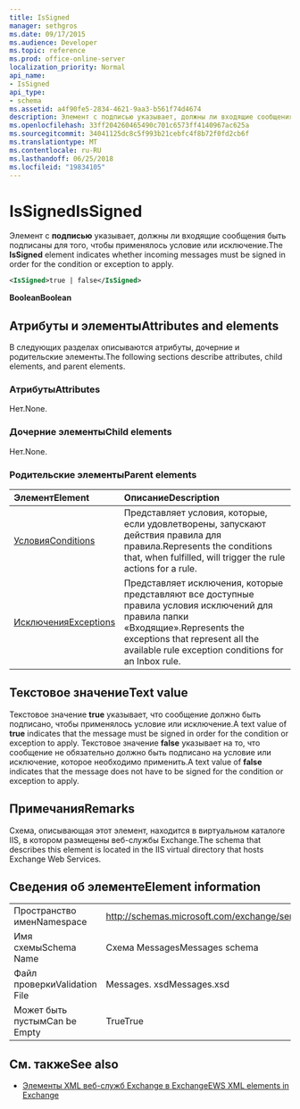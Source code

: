 ```yaml
---
title: IsSigned
manager: sethgros
ms.date: 09/17/2015
ms.audience: Developer
ms.topic: reference
ms.prod: office-online-server
localization_priority: Normal
api_name:
- IsSigned
api_type:
- schema
ms.assetid: a4f90fe5-2834-4621-9aa3-b561f74d4674
description: Элемент с подписью указывает, должны ли входящие сообщения быть подписаны для того, чтобы применялось условие или исключение.
ms.openlocfilehash: 33ff204260465490c701c6573ff4140967ac625a
ms.sourcegitcommit: 34041125dc8c5f993b21cebfc4f8b72f0fd2cb6f
ms.translationtype: MT
ms.contentlocale: ru-RU
ms.lasthandoff: 06/25/2018
ms.locfileid: "19834105"
---
```

# <a name="issigned"></a><span data-ttu-id="6c36b-103">IsSigned</span><span class="sxs-lookup"><span data-stu-id="6c36b-103">IsSigned</span></span>

<span data-ttu-id="6c36b-104">Элемент с **подписью** указывает, должны ли входящие сообщения быть подписаны для того, чтобы применялось условие или исключение.</span><span class="sxs-lookup"><span data-stu-id="6c36b-104">The **IsSigned** element indicates whether incoming messages must be signed in order for the condition or exception to apply.</span></span> 
  
```XML
<IsSigned>true | false</IsSigned>
```

 <span data-ttu-id="6c36b-105">**Boolean**</span><span class="sxs-lookup"><span data-stu-id="6c36b-105">**Boolean**</span></span>
## <a name="attributes-and-elements"></a><span data-ttu-id="6c36b-106">Атрибуты и элементы</span><span class="sxs-lookup"><span data-stu-id="6c36b-106">Attributes and elements</span></span>

<span data-ttu-id="6c36b-107">В следующих разделах описываются атрибуты, дочерние и родительские элементы.</span><span class="sxs-lookup"><span data-stu-id="6c36b-107">The following sections describe attributes, child elements, and parent elements.</span></span>
  
### <a name="attributes"></a><span data-ttu-id="6c36b-108">Атрибуты</span><span class="sxs-lookup"><span data-stu-id="6c36b-108">Attributes</span></span>

<span data-ttu-id="6c36b-109">Нет.</span><span class="sxs-lookup"><span data-stu-id="6c36b-109">None.</span></span>
  
### <a name="child-elements"></a><span data-ttu-id="6c36b-110">Дочерние элементы</span><span class="sxs-lookup"><span data-stu-id="6c36b-110">Child elements</span></span>

<span data-ttu-id="6c36b-111">Нет.</span><span class="sxs-lookup"><span data-stu-id="6c36b-111">None.</span></span>
  
### <a name="parent-elements"></a><span data-ttu-id="6c36b-112">Родительские элементы</span><span class="sxs-lookup"><span data-stu-id="6c36b-112">Parent elements</span></span>

|<span data-ttu-id="6c36b-113">**Элемент**</span><span class="sxs-lookup"><span data-stu-id="6c36b-113">**Element**</span></span>|<span data-ttu-id="6c36b-114">**Описание**</span><span class="sxs-lookup"><span data-stu-id="6c36b-114">**Description**</span></span>|
|:-----|:-----|
|[<span data-ttu-id="6c36b-115">Условия</span><span class="sxs-lookup"><span data-stu-id="6c36b-115">Conditions</span></span>](conditions.md) <br/> |<span data-ttu-id="6c36b-116">Представляет условия, которые, если удовлетворены, запускают действия правила для правила.</span><span class="sxs-lookup"><span data-stu-id="6c36b-116">Represents the conditions that, when fulfilled, will trigger the rule actions for a rule.</span></span>  <br/> |
|[<span data-ttu-id="6c36b-117">Исключения</span><span class="sxs-lookup"><span data-stu-id="6c36b-117">Exceptions</span></span>](exceptions.md) <br/> |<span data-ttu-id="6c36b-118">Представляет исключения, которые представляют все доступные правила условия исключений для правила папки «Входящие».</span><span class="sxs-lookup"><span data-stu-id="6c36b-118">Represents the exceptions that represent all the available rule exception conditions for an Inbox rule.</span></span>  <br/> |
   
## <a name="text-value"></a><span data-ttu-id="6c36b-119">Текстовое значение</span><span class="sxs-lookup"><span data-stu-id="6c36b-119">Text value</span></span>

<span data-ttu-id="6c36b-120">Текстовое значение **true** указывает, что сообщение должно быть подписано, чтобы применялось условие или исключение.</span><span class="sxs-lookup"><span data-stu-id="6c36b-120">A text value of **true** indicates that the message must be signed in order for the condition or exception to apply.</span></span> <span data-ttu-id="6c36b-121">Текстовое значение **false** указывает на то, что сообщение не обязательно должно быть подписано на условие или исключение, которое необходимо применить.</span><span class="sxs-lookup"><span data-stu-id="6c36b-121">A text value of **false** indicates that the message does not have to be signed for the condition or exception to apply.</span></span> 
  
## <a name="remarks"></a><span data-ttu-id="6c36b-122">Примечания</span><span class="sxs-lookup"><span data-stu-id="6c36b-122">Remarks</span></span>

<span data-ttu-id="6c36b-123">Схема, описывающая этот элемент, находится в виртуальном каталоге IIS, в котором размещены веб-службы Exchange.</span><span class="sxs-lookup"><span data-stu-id="6c36b-123">The schema that describes this element is located in the IIS virtual directory that hosts Exchange Web Services.</span></span>
  
## <a name="element-information"></a><span data-ttu-id="6c36b-124">Сведения об элементе</span><span class="sxs-lookup"><span data-stu-id="6c36b-124">Element information</span></span>

|||
|:-----|:-----|
|<span data-ttu-id="6c36b-125">Пространство имен</span><span class="sxs-lookup"><span data-stu-id="6c36b-125">Namespace</span></span>  <br/> |http://schemas.microsoft.com/exchange/services/2006/messages  <br/> |
|<span data-ttu-id="6c36b-126">Имя схемы</span><span class="sxs-lookup"><span data-stu-id="6c36b-126">Schema Name</span></span>  <br/> |<span data-ttu-id="6c36b-127">Схема Messages</span><span class="sxs-lookup"><span data-stu-id="6c36b-127">Messages schema</span></span>  <br/> |
|<span data-ttu-id="6c36b-128">Файл проверки</span><span class="sxs-lookup"><span data-stu-id="6c36b-128">Validation File</span></span>  <br/> |<span data-ttu-id="6c36b-129">Messages. xsd</span><span class="sxs-lookup"><span data-stu-id="6c36b-129">Messages.xsd</span></span>  <br/> |
|<span data-ttu-id="6c36b-130">Может быть пустым</span><span class="sxs-lookup"><span data-stu-id="6c36b-130">Can be Empty</span></span>  <br/> |<span data-ttu-id="6c36b-131">True</span><span class="sxs-lookup"><span data-stu-id="6c36b-131">True</span></span>  <br/> |
   
## <a name="see-also"></a><span data-ttu-id="6c36b-132">См. также</span><span class="sxs-lookup"><span data-stu-id="6c36b-132">See also</span></span>



- [<span data-ttu-id="6c36b-133">Элементы XML веб-служб Exchange в Exchange</span><span class="sxs-lookup"><span data-stu-id="6c36b-133">EWS XML elements in Exchange</span></span>](ews-xml-elements-in-exchange.md)

